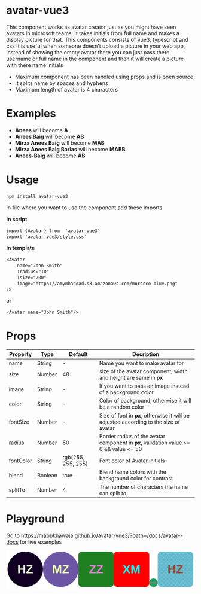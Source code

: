 # avatar-vue3

This component works as avatar creator just as you might have seen avatars in microsoft teams.
It takes initials from full name and makes a display picture for that.
This components consists of vue3, typescript and css
It is useful when someone doesn't upload a picture in your web app, instead of showing the empty avatar there you can just pass there username or full name in the component and then it will create a picture with there name initials

 - Maximum component has been handled using props and is open source
-  It splits name by spaces and hyphens
-  Maximum length of avatar is 4 characters

# Examples

- **Anees** will become **A**
- **Anees Baig** will become **AB**
- **Mirza Anees Baig** will become **MAB**
- **Mirza Anees Baig Barlas** will become **MABB**
- **Anees-Baig** will become **AB**

# Usage

    npm install avatar-vue3
In file where you want to use the component add these imports

**In script**

    import {Avatar} from  'avatar-vue3'
    import 'avatar-vue3/style.css'
**In template**

    <Avatar
	    name="John Smith"
	    :radius="10"
	    :size="200"
	    image="https://amymhaddad.s3.amazonaws.com/morocco-blue.png"
    />
or

    <Avatar name="John Smith"/>

# Props

|  Property | Type  | Default | Decription |
|--|--|--|--|
|name  | String | - | Name you want to make avatar for |
|size|Number|48|size of the avatar component, width and height are same in **px**|
|image| String  | - | If you want to pass an image instead of a background color |
|color  | String | - | Color of background, otherwise it will be a random color  |
|fontSize|Number|-|Size of font in **px**, otherwise it will be adjusted according to the size of avatar|
|radius| Number | 50 | Border radius of the avatar component in **px**, validation value  >=  0  &&  value  <=  50 |
|fontColor| String | rgb(255, 255, 255) | Font color of Avatar initials|
|blend| Boolean | true | Blend name colors with the background color for contrast|
|splitTo| Number | 4 | The number of characters the name can split to|


# Playground

Go to https://mabbkhawaja.github.io/avatar-vue3/?path=/docs/avatar--docs for live examples


<p align="center">
  <img src="public/avatar_examples.png" title="screenshot">
</p>